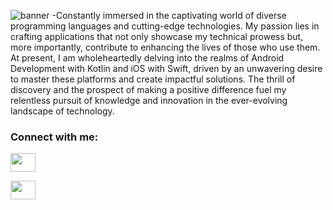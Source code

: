 
![banner](https://github.com/JoJaCo/JoJaCo/assets/12837883/5db01334-54f1-499c-8075-b5a072ebfe41)
-Constantly immersed in the captivating world of diverse programming languages and cutting-edge technologies. My passion lies in crafting applications that not only showcase my technical prowess but, more importantly, contribute to enhancing the lives of those who use them. At present, I am wholeheartedly delving into the realms of Android Development with Kotlin and iOS with Swift, driven by an unwavering desire to master these platforms and create impactful solutions. The thrill of discovery and the prospect of making a positive difference fuel my relentless pursuit of knowledge and innovation in the ever-evolving landscape of technology.


<h3 align="left">Connect with me:</h3>
<p align="left">
 

 <!--instagram link-->
 <a href="https://www.instagram.com/joja.ai/" target="blank"><img align="center" src="https://cdn.jsdelivr.net/npm/simple-icons@3.0.1/icons/instagram.svg" alt="" height="30" width="40" /></a>
 
<a href="https://www.linkedin.com/in/jorge-contreras-2910a3196/" target="blank"><img align="center" src="https://cdn.jsdelivr.net/npm/simple-icons@3.0.1/icons/linkedin.svg" alt="" height="30" width="40" /></a>

<!---
JoJaCo/JoJaCo is a ✨ special ✨ repository because its `README.md` (this file) appears on your GitHub profile.
You can click the Preview link to take a look at your changes.
 




--->
